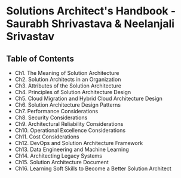 # Solutions Architect's Handbook - Saurabh Shrivastava & Neelanjali Srivastav

## Table of Contents

- Ch1. The Meaning of Solution Architecture
- Ch2. Solution Architects in an Organization
- Ch3. Attributes of the Solution Architecture
- Ch4. Principles of Solution Architecture Design
- Ch5. Cloud Migration and Hybrid Cloud Architecture Design
- Ch6. Solution Architecture Design Patterns
- Ch7. Performance Considerations
- Ch8. Security Considerations
- Ch9. Architectural Reliability Considerations
- Ch10. Operational Excellence Considerations
- Ch11. Cost Considerations
- Ch12. DevOps and Solution Architecture Framework
- Ch13. Data Engineering and Machine Learning
- Ch14. Architecting Legacy Systems
- Ch15. Solution Architecture Document
- Ch16. Learning Soft Skills to Become a Better Solution Architect
